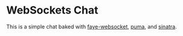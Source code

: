 # WebSockets Chat

This is a simple chat baked with [faye-websocket](https://github.com/faye/faye-websocket-ruby), [puma](https://github.com/puma/puma), and [sinatra](https://github.com/sinatra/sinatra).
